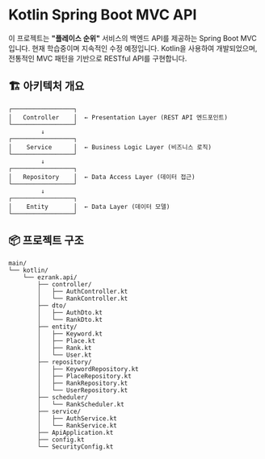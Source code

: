# Kotlin Spring Boot MVC API

이 프로젝트는 **"플레이스 순위"** 서비스의 백엔드 API를 제공하는 Spring Boot MVC 입니다. 현재 학습중이며 지속적인 수정 예정입니다.
Kotlin을 사용하여 개발되었으며, 전통적인 MVC 패턴을 기반으로 RESTful API를 구현합니다.

## 🏗️ 아키텍처 개요

```
┌─────────────────┐
│   Controller    │  ← Presentation Layer (REST API 엔드포인트)
└─────────────────┘
         ↓
┌─────────────────┐
│    Service      │  ← Business Logic Layer (비즈니스 로직)
└─────────────────┘
         ↓
┌─────────────────┐
│   Repository    │  ← Data Access Layer (데이터 접근)
└─────────────────┘
         ↓
┌─────────────────┐
│    Entity       │  ← Data Layer (데이터 모델)
└─────────────────┘
```

## 📦 프로젝트 구조

```
main/
└── kotlin/
    └── ezrank.api/
        ├── controller/
        │   ├── AuthController.kt
        │   └── RankController.kt
        ├── dto/
        │   ├── AuthDto.kt
        │   └── RankDto.kt
        ├── entity/
        │   ├── Keyword.kt
        │   ├── Place.kt
        │   ├── Rank.kt
        │   └── User.kt
        ├── repository/
        │   ├── KeywordRepository.kt
        │   ├── PlaceRepository.kt
        │   ├── RankRepository.kt
        │   └── UserRepository.kt
        ├── scheduler/
        │   └── RankScheduler.kt
        ├── service/
        │   ├── AuthService.kt
        │   └── RankService.kt
        ├── ApiApplication.kt
        ├── config.kt
        └── SecurityConfig.kt
```
